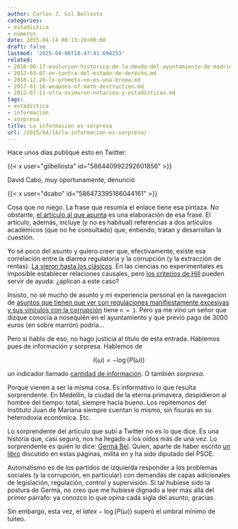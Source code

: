 ```yaml
---
author: Carlos J. Gil Bellosta
categories:
- estadística
- números
date: 2015-04-14 08:13:28+00:00
draft: false
lastmod: '2025-04-06T18:47:41.694253'
related:
- 2016-06-17-evolucion-historica-de-la-deuda-del-ayuntamiento-de-madrid.md
- 2017-03-07-en-contra-del-estado-de-derecho.md
- 2010-12-28-lo-prometo-no-es-una-broma.md
- 2017-01-16-weapons-of-math-destruction.md
- 2012-07-11-otra-oximoron-notarios-y-estadisticas.md
tags:
- estadística
- información
- sorpresa
title: La información es sorpresa
url: /2015/04/14/la-informacion-es-sorpresa/
---
```


Hace unos días publiqué esto en Twitter:

{{< x user="gilbellosta" id="586440992292601856" >}}


David Cabo, muy oportunamente, denunció

{{< x user="dcabo" id="586473395166044161" >}}

Cosa que no niego. La frase que resumía el enlace tiene esa pintaza. No obstante, [el artículo al que apunta](http://www.caffereggio.net/2015/01/13/corrupcion-y-regeneracion-de-germa-bel-en-la-vanguardia/) es una elaboración de esa frase. El artículo, además, incluye (y no es habitual) referencias a dos artículos académicos (que no he consultado) que, entiendo, tratan y desarrollan la cuestión.

Yo sé poco del asunto y quiero creer que, efectivamente, existe esa correlación entre la diarrea regulatoria y la corrupción (y la extracción de rentas). [La vieron hasta los clásicos](http://www.frasedehoy.com/frase/2419/cuando-es-mas-corrupto-el-estado-hay-mas-leyes). En las ciencias no experimentales es imposible establecer relaciones causales, pero [los criterios de Hill](http://www.datanalytics.com/2011/04/20/causalidad-o-asociacion-indicios-de-la-primera/) pueden servir de ayuda: ¿aplican a este caso?

Insisto, no sé mucho de asunto y mi experiencia personal en la navegación de [asuntos que tienen que ver con regulaciones manifiestamente excesivas y sus vínculos con la corrupción](http://www.datanalytics.com/2015/03/10/licencias-urbanisticas-datos-y-votos/) tiene `n = 1`. Pero ya me vino un señor que dizque conocía a nosequién en el ayuntamiento y que previo pago de 3000 euros (en sobre marrón) podría...

Pero si hablo de eso, no hago justicia al título de esta entrada. Hablemos pues de información y sorpresa. Hablemos de

$$ I(\omega) = - \log(P(\omega))$$

un indicador llamado [cantidad de información](http://en.wikipedia.org/wiki/Self-information). O también _sorpresa_.

Porque vienen a ser la misma cosa. Es informativo lo que resulta sorprendente. En Medellín, la ciudad de la eterna primavera, despidieron al hombre del tiempo: total, siempre hacía bueno. Los repitemonos del Instituto Juan de Mariana siempre cuentan lo mismo, sin fisuras en su heterodoxia económica. Etc.

Lo sorprendente del artículo que subí a Twitter no es lo que dice. Es una historia que, casi seguro, nos ha llegado a los oídos más de una vez. Lo sorprendente es quién lo dice: [Germà Bel](http://es.wikipedia.org/wiki/Germ%C3%A0_Bel). Quien, aparte de haber escrito [un libro](http://www.datanalytics.com/2012/03/28/contrafactualidad-radial/) discutido en estas páginas, milita en y ha sido diputado del PSOE.

Automatismo es de los partidos de izquierda responder a los problemas sociales (y la corrupción, en particular) con demandas de capas adicionales de legislación, regulación, control y supervisión. Si tal hubiese sido la postura de Germà, no creo que me hubiese dignado a leer más allá del primer párrafo: ya conozco lo que opina cada sigla del asunto, gracias.

Sin embargo, esta vez, el $latex -\log(P(\omega))$ superó el umbral mínimo de tuiteo.